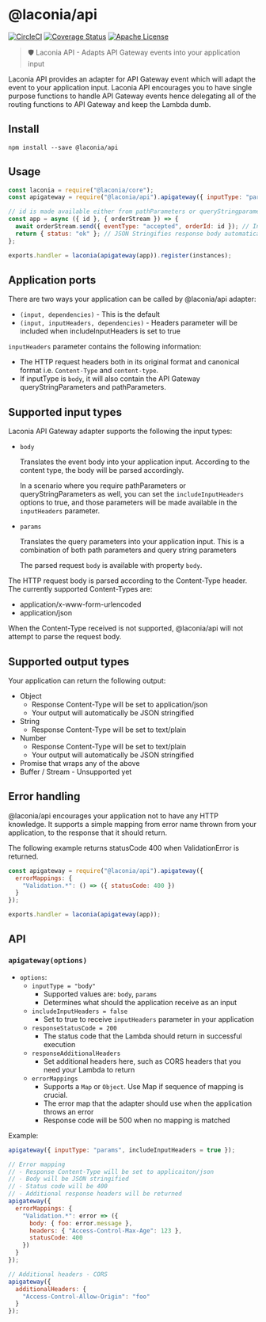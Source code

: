 # @laconia/api

[![CircleCI](https://circleci.com/gh/ceilfors/laconia/tree/master.svg?style=shield)](https://circleci.com/gh/ceilfors/laconia/tree/master)
[![Coverage Status](https://coveralls.io/repos/github/ceilfors/laconia/badge.svg?branch=master)](https://coveralls.io/github/ceilfors/laconia?branch=master)
[![Apache License](https://img.shields.io/badge/license-Apache-blue.svg)](LICENSE)

> 🛡️ Laconia API - Adapts API Gateway events into your application input

Laconia API provides an adapter for API Gateway event which will adapt the event to your application
input. Laconia API encourages you to have single purpose functions
to handle API Gateway events hence delegating all of the routing functions to API Gateway and
keep the Lambda dumb.

## Install

```
npm install --save @laconia/api
```

## Usage

```js
const laconia = require("@laconia/core");
const apigateway = require("@laconia/api").apigateway({ inputType: "params" });

// id is made available either from pathParameters or queryStringparameters
const app = async ({ id }, { orderStream }) => {
  await orderStream.send({ eventType: "accepted", orderId: id }); // Interacts with registered dependency
  return { status: "ok" }; // JSON Stringifies response body automatically
};

exports.handler = laconia(apigateway(app)).register(instances);
```

## Application ports

There are two ways your application can be called by @laconia/api adapter:

* `(input, dependencies)` - This is the default
* `(input, inputHeaders, dependencies)` - Headers parameter will be included when includeInputHeaders is set to true

`inputHeaders` parameter contains the following information:

* The HTTP request headers both in its original format and canonical format i.e. `Content-Type` and `content-type`.
* If inputType is `body`, it will also contain the API Gateway queryStringParameters and pathParameters.

## Supported input types

Laconia API Gateway adapter supports the following the input types:

* `body`

  Translates the event body into your application input. According to the content type, the body will be parsed accordingly.

  In a scenario where you require pathParameters or queryStringParameters as well, you can set the `includeInputHeaders` options to true, and those parameters will be made available in the `inputHeaders` parameter.

* `params`

  Translates the query parameters into your application input. This is a combination of both path parameters and query string parameters

  The parsed request `body` is available with property `body`.

The HTTP request body is parsed according to the Content-Type header. The currently supported Content-Types are:

* application/x-www-form-urlencoded
* application/json

When the Content-Type received is not supported, @laconia/api will not attempt to parse the request body.

## Supported output types

Your application can return the following output:

* Object
  * Response Content-Type will be set to application/json
  * Your output will automatically be JSON stringified
* String
  * Response Content-Type will be set to text/plain
* Number
  * Response Content-Type will be set to text/plain
  * Your output will automatically be JSON stringified
* Promise that wraps any of the above
* Buffer / Stream - Unsupported yet

## Error handling

@laconia/api encourages your application not to have any HTTP knowledge. It supports a simple mapping from error name thrown from your application, to the response that it should return.

The following example returns statusCode 400 when ValidationError is returned.

```js
const apigateway = require("@laconia/api").apigateway({
  errorMappings: {
    "Validation.*": () => ({ statusCode: 400 })
  }
});

exports.handler = laconia(apigateway(app));
```

## API

### `apigateway(options)`

* `options`:
  * `inputType = "body"`
    * Supported values are: `body`, `params`
    * Determines what should the application receive as an input
  * `includeInputHeaders = false`
    * Set to true to receive `inputHeaders` parameter in your application
  * `responseStatusCode = 200`
    * The status code that the Lambda should return in successful execution
  * `responseAdditionalHeaders`
    * Set additional headers here, such as CORS headers that you need your Lambda to return
  * `errorMappings`
    * Supports a `Map` or `Object`. Use Map if sequence of mapping is crucial.
    * The error map that the adapter should use when the application throws an error
    * Response code will be 500 when no mapping is matched

Example:

```js
apigateway({ inputType: "params", includeInputHeaders = true });

// Error mapping
// - Response Content-Type will be set to applicaiton/json
// - Body will be JSON stringified
// - Status code will be 400
// - Additional response headers will be returned
apigateway({
  errorMappings: {
    "Validation.*": error => ({
      body: { foo: error.message },
      headers: { "Access-Control-Max-Age": 123 },
      statusCode: 400
    })
  }
});

// Additional headers - CORS
apigateway({
  additionalHeaders: {
    "Access-Control-Allow-Origin": "foo"
  }
});
```
